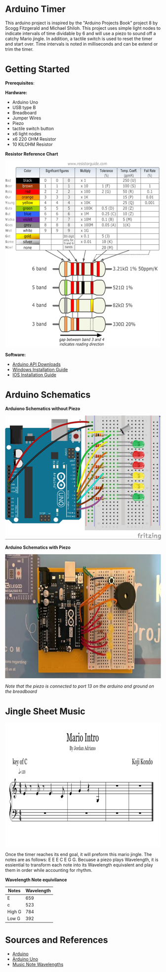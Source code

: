 # Arduino Timer

This arduino project is inspired by the "Arduino Projects Book" project 8 by Scogg Fitzgerald and Michael Shiloh. This project uses simple light nodes to indicate intervals of time dividable  by 6 and will use a piezo to sound off a catchy Mario jingle. In addition, a tactile switch is used to reset the timer and start over. Time intervals is noted in milliseconds and can be extend or trim the timer. 

# Getting Started
  
  **Prerequisites**:
  
  **Hardware:**
  - Arduino Uno
  - USB type B
  - Breadboard
  - Jumper Wires
  - Piezo  
  - tactile switch button
  - x6 light nodes
  - x6 220 OHM Resistor
  - 10 KILOHM Resistor

 **Resistor Reference Chart**
  
 <img src="Project Pictures/Resistor-Chart.png" width="700" height="600">
 
 **Software:**
 
 - [Arduino API Downloads](https://www.arduino.cc/en/main/software)
 - [Windows Installation Guide](https://www.arduino.cc/en/guide/windows)
 - [IOS Installation Guide](https://www.arduino.cc/en/guide/macOSX)
 
 # Arduino Schematics
 
 **Arduiono Schematics without Piezo**
 
 <img src="Project Pictures/Arduino Blueprints.jpg" width="700" height="400">
 
 **Arduino Schematics with Piezo**
 
 <img src="Project Pictures/Arduino Timer Schematic.jpg"  width="700" height="400">
 
 *Note that the piezo is connected to port 13 on the arduino and ground on the breadboard*
 
 
# Jingle Sheet Music

<img src = "Project Pictures/Mario Intro Sheet Music.PNG" width="900" height="400">

Once the timer reaches its end goal, it will preform this mario jingle. The notes are as follows: E E E C E G G. Becuase a piezo plays Wavelength, it is essiential to transform each note into its Wavelength equivalent and play them in order while accounting for rhythm.

**Wavelength Note equivilance** 

|Notes          | Wavelength     |
| ------------- | ---------------|
| E             | 659            | 
| c             | 523            |  
| High G        | 784            |   
| Low G         | 392            | 

# Sources and References

 - [Arduino](https://www.arduino.cc/)
 - [Arduino Uno](https://store.arduino.cc/usa/arduino-starter-kit)
 - [Music Note Wavelengths](https://pages.mtu.edu/~suits/notefreqs.html)
